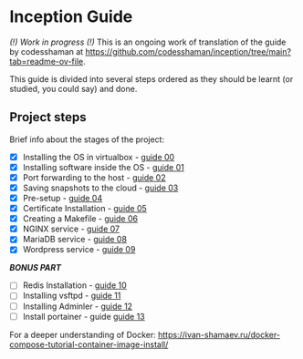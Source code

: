 # Inception Guide

*(!) Work in progress (!)*
This is an ongoing work of translation of the guide by codesshaman at https://github.com/codesshaman/inception/tree/main?tab=readme-ov-file. 

This guide is divided into several steps ordered as they should be learnt (or studied, you could say) and done.

## Project steps

Brief info about the stages of the project:

- [x] Installing the OS in virtualbox - [guide 00](https://github.com/pgomez-r/inception/tree/main/guide/00_INSTALL_SYSTEM.md "Installing the OS in virtualbox")
- [x] Installing software inside the OS - [guide 01](https://github.com/pgomez-r/inception/tree/main/guide/01_INSTALL_SOFT.md "Installing software inside the OS")
- [x] Port forwarding to the host - [guide 02](https://github.com/pgomez-r/inception/tree/main/guide/02_PORTS_FORWARDING.md "Forwarding ports to the host")
- [x] Saving snapshots to the cloud - [guide 03](https://github.com/pgomez-r/inception/tree/main/guide/03_CLOUD_STORAGE.md "Saving snapshots to the cloud")
- [x] Pre-setup - [guide 04](https://github.com/pgomez-r/inception/tree/main/guide/04_FIRST_SETTINGS.md "Pre-setup")
- [x] Certificate Installation - [guide 05](https://github.com/pgomez-r/inception/tree/main/guide/05_INSTALL_CERTIFICATE.md "Installing the certificate")
- [x] Creating a Makefile - [guide 06](https://github.com/pgomez-r/inception/tree/main/guide/06_MAKEFILE_CREATION.md "Creating a Makefile")
- [x] NGINX service - [guide 07](https://github.com/pgomez-r/inception/tree/main/guide/07_DOCKER_NGINX.md "nginx Deployment")
- [x] MariaDB service - [guide 08](https://github.com/pgomez-r/inception/tree/main/guide/08_DOCKER_MARIADB.md "mariadb Deployment")
- [x] Wordpress service - [guide 09](https://github.com/pgomez-r/inception/tree/main/guide/09_DOCKER_WORDPRESS.md "Wordpress Deployment")

***BONUS PART***

- [ ] Redis Installation - [guide 10](https://github.com/pgomez-r/inception/tree/main/guide/10_WORDPRESS_REDIS.md "Installing Redis")
- [ ] Installing vsftpd - [guide 11](https://github.com/pgomez-r/inception/tree/main/guide/11_VSFTPD_SERVER.md "Installing vsftpd")
- [ ] Installing Adminler - [guide 12](https://github.com/pgomez-r/inception/tree/main/guide/12_INSTALL_ADMINER.md "Install Adminler")
- [ ] Install portainer - guide [guide 13](https://github.com/pgomez-r/inception/tree/main/guide/13_PORTAINER_INSTALL.md "Installing the portainer")

For a deeper understanding of Docker:
https://ivan-shamaev.ru/docker-compose-tutorial-container-image-install/
